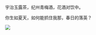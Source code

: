 宇治玉露茶，纪州青梅酒，花酒对饮中。

​​​​你生如夏天，如何能抓住我那，春日的落英？

![](http://note.youdao.com/yws/res/2471/0E6ED7017475452DB5F9D652F9F9DC38)

  


